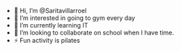 - 👋 Hi, I’m @Saritavillarroel
- 👀 I’m interested in going to gym every day
- 🌱 I’m currently learning IT
- 💞️ I’m looking to collaborate on school when I have time. 
- ⚡ Fun activity is pilates

<!---
Saritavillarroel/Saritavillarroel is a ✨ special ✨ repository because its `README.md` (this file) appears on your GitHub profile.
You can click the Preview link to take a look at your changes.
--->
